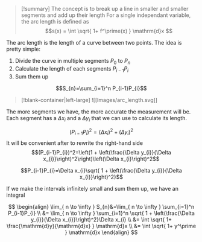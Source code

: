 
> [!summary]
> The concept is to break up a line in smaller and smaller segments and add up their length
> For a single independant variable, the arc length is defined as
> $$s(x) = \int \sqrt{ 1+ f^\prime(x) } \mathrm{d}x $$

The arc length is the length of a curve between two points. The idea is pretty simple:

1. Divide the curve in multiple segments $P_{0}$ to $P_{n}$
2. Calculate the length of each segments $P_{i-1}P_{i}$
3. Sum them up

$$S_{n}=\sum_{i=1}^n P_{i-1}P_{i}$$

> [!blank-container|left-large]
> ![[Images/arc_length.svg]]

The more segments we have, the more accurate the measurement will be. Each segment has a $\Delta x_{i}$ and a $\Delta y_{i}$ that we can use to calculate its length.

$$(P_{i-1}P_{i})^2=\left(\Delta x_{i}\right)^2 + \left(\Delta y_{i}\right)^2$$
It will be convenient after to rewrite the right-hand side
$$(P_{i-1}P_{i})^2=\left(1 + \left(\frac{\Delta y_{i}}{\Delta x_{i}}\right)^2\right)\left(\Delta x_{i}\right)^2$$

$$P_{i-1}P_{i}=\Delta x_{i}\sqrt{  1 + \left(\frac{\Delta y_{i}}{\Delta x_{i}}\right)^2}$$

If we make the intervals infinitely small and sum them up, we have an integral

$$
\begin{align}
\lim_{ n \to \infty } S_{n}&=\lim_{ n \to \infty } \sum_{i=1}^n P_{i-1}P_{i}  \\
&= \lim_{ n \to \infty } \sum_{i=1}^n \sqrt{  1 + \left(\frac{\Delta y_{i}}{\Delta x_{i}}\right)^2}\Delta x_{i}  \\
&= \int \sqrt{ 1+ \frac{\mathrm{d}y}{\mathrm{d}x} } \mathrm{d}x   \\
&= \int \sqrt{ 1+ y^\prime } \mathrm{d}x 
\end{align} 
$$